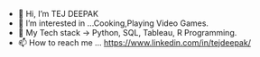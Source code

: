 - 👋 Hi, I’m TEJ DEEPAK
- 👀 I’m interested in ...Cooking,Playing Video Games.
- 🌱 My Tech stack -> Python, SQL, Tableau, R Programming.
- 📫 How to reach me ... https://www.linkedin.com/in/tejdeepak/

<!---
tmahalsrinivasan/tmahalsrinivasan is a ✨ special ✨ repository because its `README.md` (this file) appears on your GitHub profile.
You can click the Preview link to take a look at your changes.
--->
